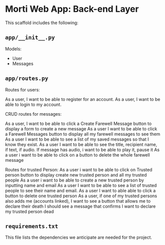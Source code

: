 # Morti Web App: Back-end Layer

This scaffold includes the following:

## `app/__init__.py`

Models:

- User
- Messages

## `app/routes.py`

Routes for users:

As a user, I want to be able to register for an account.
As a user, I want to be able to login to my account.

CRUD routes for messages:

As a user, I want to be able to click a Create Farewell Message button to display a form to create a new message
As a user I want to be able to click a Farewell Messages button to display all my farewell messages to see them
As a user I want to be able to see a list of my saved messages so that I know they exist.
As a user I want to be able to see the title, recipient name, if text, if audio.
If message has audio, i want to be able to play it, pause it
As a user i want to be able to click on a button to delete the whole farewell message 
 
Routes for trusted Person:
As a user i want to be able to click on Trusted person button to display create new trusted person and all my trusted people
As a user i want to be able to create a new trusted person by inputting name and email 
As a user I want to be able to see a list of trusted people to see their name and email.
As a user I want to able able to click a button to delete one trusted person 
As a user, if one of my trusted persons also adds me (accounts linked), I want to see a button that allows me to declare their death
I should see a message that confirms I want to declare my trusted person dead

## `requirements.txt`

This file lists the dependencies we anticipate are needed for the project.
